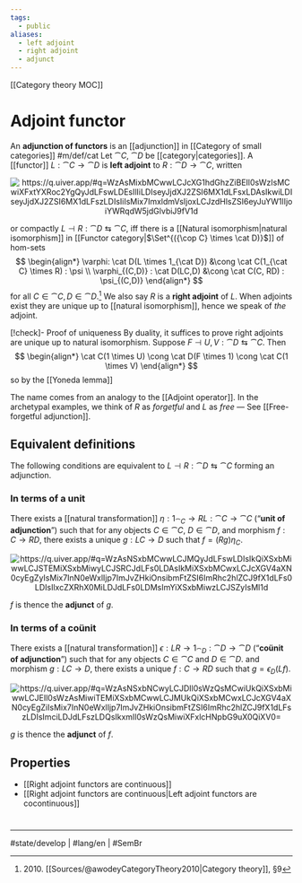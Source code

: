 ```yaml
---
tags:
  - public
aliases:
  - left adjoint
  - right adjoint
  - adjunct
---
```

[[Category theory MOC]]
# Adjoint functor

An **adjunction of functors** is an [[adjunction]] in [[Category of small categories]] #m/def/cat
Let $\cat C$, $\cat D$ be [[category|categories]].
A [[functor]] $L : \cat C \to \cat D$ is **left adjoint** to $R : \cat D \to \cat C$, written

<p align="center"><img align="center" src="https://i.upmath.me/svg/%0A%5Cusetikzlibrary%7Bcalc%7D%0A%5Cusetikzlibrary%7Bdecorations.pathmorphing%7D%0A%5Ctikzset%7Bcurve%2F.style%3D%7Bsettings%3D%7B%231%7D%2Cto%20path%3D%7B(%5Ctikztostart)%0A%20%20%20%20..%20controls%20(%24(%5Ctikztostart)!%5Cpv%7Bpos%7D!(%5Ctikztotarget)!%5Cpv%7Bheight%7D!270%3A(%5Ctikztotarget)%24)%0A%20%20%20%20and%20(%24(%5Ctikztostart)!1-%5Cpv%7Bpos%7D!(%5Ctikztotarget)!%5Cpv%7Bheight%7D!270%3A(%5Ctikztotarget)%24)%0A%20%20%20%20..%20(%5Ctikztotarget)%5Ctikztonodes%7D%7D%2C%0A%20%20%20%20settings%2F.code%3D%7B%5Ctikzset%7Bquiver%2F.cd%2C%231%7D%0A%20%20%20%20%20%20%20%20%5Cdef%5Cpv%23%231%7B%5Cpgfkeysvalueof%7B%2Ftikz%2Fquiver%2F%23%231%7D%7D%7D%2C%0A%20%20%20%20quiver%2F.cd%2Cpos%2F.initial%3D0.35%2Cheight%2F.initial%3D0%7D%0A%25%20TikZ%20arrowhead%2Ftail%20styles.%0A%5Ctikzset%7Btail%20reversed%2F.code%3D%7B%5Cpgfsetarrowsstart%7Btikzcd%20to%7D%7D%7D%0A%5Ctikzset%7B2tail%2F.code%3D%7B%5Cpgfsetarrowsstart%7BImplies%5Breversed%5D%7D%7D%7D%0A%5Ctikzset%7B2tail%20reversed%2F.code%3D%7B%5Cpgfsetarrowsstart%7BImplies%7D%7D%7D%0A%25%20TikZ%20arrow%20styles.%0A%5Ctikzset%7Bno%20body%2F.style%3D%7B%2Ftikz%2Fdash%20pattern%3Don%200%20off%201mm%7D%7D%0A%25%20https%3A%2F%2Fq.uiver.app%2F%23q%3DWzAsMixbMCwwLCJcXG1hdGhzZiBEIl0sWzIsMCwiXFxtYXRoc2YgQyJdLFswLDEsIlIiLDIseyJjdXJ2ZSI6MX1dLFsxLDAsIkwiLDIseyJjdXJ2ZSI6MX1dLFszLDIsIiIsMix7ImxldmVsIjoxLCJzdHlsZSI6eyJuYW1lIjoiYWRqdW5jdGlvbiJ9fV1d%0A%5C%5B%5Cbegin%7Btikzcd%7D%0A%09%7B%5Cmathsf%20D%7D%20%26%26%20%7B%5Cmathsf%20C%7D%0A%09%5Carrow%5B%22%22%7Bname%3D0%2C%20anchor%3Dcenter%2C%20inner%20sep%3D0%7D%2C%20%22R%22'%2C%20curve%3D%7Bheight%3D6pt%7D%2C%20from%3D1-1%2C%20to%3D1-3%5D%0A%09%5Carrow%5B%22%22%7Bname%3D1%2C%20anchor%3Dcenter%2C%20inner%20sep%3D0%7D%2C%20%22L%22'%2C%20curve%3D%7Bheight%3D6pt%7D%2C%20from%3D1-3%2C%20to%3D1-1%5D%0A%09%5Carrow%5B%22%5Cdashv%22%7Banchor%3Dcenter%2C%20rotate%3D-90%7D%2C%20draw%3Dnone%2C%20from%3D1%2C%20to%3D0%5D%0A%5Cend%7Btikzcd%7D%5C%5D%0A#invert" alt="https://q.uiver.app/#q=WzAsMixbMCwwLCJcXG1hdGhzZiBEIl0sWzIsMCwiXFxtYXRoc2YgQyJdLFswLDEsIlIiLDIseyJjdXJ2ZSI6MX1dLFsxLDAsIkwiLDIseyJjdXJ2ZSI6MX1dLFszLDIsIiIsMix7ImxldmVsIjoxLCJzdHlsZSI6eyJuYW1lIjoiYWRqdW5jdGlvbiJ9fV1d" /></p>

or compactly $L \dashv R : \cat D \leftrightarrows \cat C$,
iff there is a [[Natural isomorphism|natural isomorphism]] in [[Functor category|$\Set^{({\cop C} \times \cat D)}$]] of hom-sets
$$
\begin{align*}
\varphi: \cat D(L \times 1_{\cat D}) &\cong \cat C(1_{\cat C} \times R) : \psi \\
\varphi_{(C,D)} : \cat D(LC,D) &\cong \cat C(C, RD) : \psi_{(C,D)}
\end{align*}
$$
for all $C \in \cat C, D \in \cat D$.[^2010]
We also say $R$ is a **right adjoint** of $L$.
When adjoints exist they are unique up to [[natural isomorphism]],
hence we speak of _the_ adjoint.

[!check]- Proof of uniqueness
By duality, it suffices to prove right adjoints are unique up to natural isomorphism.
Suppose $F \dashv U,V : \cat D \leftrightarrows \cat C$.
Then
$$
\begin{align*}
\cat C(1 \times U) \cong \cat D(F \times 1) \cong \cat C(1 \times V)
\end{align*}
$$
so by the [[Yoneda lemma]]


The name comes from an analogy to the [[Adjoint operator]].
In the archetypal examples, we think of $R$ as _forgetful_ and $L$ as _free_ —
See [[Free-forgetful adjunction]].

  [^2010]: 2010\. [[Sources/@awodeyCategoryTheory2010|Category theory]], §9

## Equivalent definitions

The following conditions are equivalent to $L \dashv R : \cat D \leftrightarrows \cat C$ forming an adjunction.

### In terms of a unit

There exists a [[natural transformation]] $\eta : 1_{\cat C} \to RL : \cat C \to \cat C$ (“**unit of adjunction**”) 
such that for any objects $C \in \cat C$, $D \in \cat D$, and morphism $f : C \to RD$, 
there exists a unique $g: LC \to D$ such that $f = (Rg)\eta_{C}$.

<p align="center"><img align="center" src="https://i.upmath.me/svg/%0A%5Cusetikzlibrary%7Bcalc%7D%0A%5Cusetikzlibrary%7Bdecorations.pathmorphing%7D%0A%5Ctikzset%7Bcurve%2F.style%3D%7Bsettings%3D%7B%231%7D%2Cto%20path%3D%7B(%5Ctikztostart)%0A%20%20%20%20..%20controls%20(%24(%5Ctikztostart)!%5Cpv%7Bpos%7D!(%5Ctikztotarget)!%5Cpv%7Bheight%7D!270%3A(%5Ctikztotarget)%24)%0A%20%20%20%20and%20(%24(%5Ctikztostart)!1-%5Cpv%7Bpos%7D!(%5Ctikztotarget)!%5Cpv%7Bheight%7D!270%3A(%5Ctikztotarget)%24)%0A%20%20%20%20..%20(%5Ctikztotarget)%5Ctikztonodes%7D%7D%2C%0A%20%20%20%20settings%2F.code%3D%7B%5Ctikzset%7Bquiver%2F.cd%2C%231%7D%0A%20%20%20%20%20%20%20%20%5Cdef%5Cpv%23%231%7B%5Cpgfkeysvalueof%7B%2Ftikz%2Fquiver%2F%23%231%7D%7D%7D%2C%0A%20%20%20%20quiver%2F.cd%2Cpos%2F.initial%3D0.35%2Cheight%2F.initial%3D0%7D%0A%25%20TikZ%20arrowhead%2Ftail%20styles.%0A%5Ctikzset%7Btail%20reversed%2F.code%3D%7B%5Cpgfsetarrowsstart%7Btikzcd%20to%7D%7D%7D%0A%5Ctikzset%7B2tail%2F.code%3D%7B%5Cpgfsetarrowsstart%7BImplies%5Breversed%5D%7D%7D%7D%0A%5Ctikzset%7B2tail%20reversed%2F.code%3D%7B%5Cpgfsetarrowsstart%7BImplies%7D%7D%7D%0A%25%20TikZ%20arrow%20styles.%0A%5Ctikzset%7Bno%20body%2F.style%3D%7B%2Ftikz%2Fdash%20pattern%3Don%200%20off%201mm%7D%7D%0A%25%20https%3A%2F%2Fq.uiver.app%2F%23q%3DWzAsNSxbMCwwLCJMQyJdLFswLDIsIkQiXSxbMiwwLCJSTEMiXSxbMiwyLCJSRCJdLFs0LDAsIkMiXSxbMCwxLCJcXGV4aXN0cyEgZyIsMix7InN0eWxlIjp7ImJvZHkiOnsibmFtZSI6ImRhc2hlZCJ9fX1dLFs0LDIsIlxcZXRhX0MiLDJdLFs0LDMsImYiXSxbMiwzLCJSZyIsMl1d%0A%5C%5B%5Cbegin%7Btikzcd%7D%0A%09LC%20%26%26%20RLC%20%26%26%20C%20%5C%5C%0A%09%5C%5C%0A%09D%20%26%26%20RD%0A%09%5Carrow%5B%22%7B%5Cexists!%20g%7D%22'%2C%20dashed%2C%20from%3D1-1%2C%20to%3D3-1%5D%0A%09%5Carrow%5B%22Rg%22'%2C%20from%3D1-3%2C%20to%3D3-3%5D%0A%09%5Carrow%5B%22%7B%5Ceta_C%7D%22'%2C%20from%3D1-5%2C%20to%3D1-3%5D%0A%09%5Carrow%5B%22f%22%2C%20from%3D1-5%2C%20to%3D3-3%5D%0A%5Cend%7Btikzcd%7D%5C%5D%0A#invert" alt="https://q.uiver.app/#q=WzAsNSxbMCwwLCJMQyJdLFswLDIsIkQiXSxbMiwwLCJSTEMiXSxbMiwyLCJSRCJdLFs0LDAsIkMiXSxbMCwxLCJcXGV4aXN0cyEgZyIsMix7InN0eWxlIjp7ImJvZHkiOnsibmFtZSI6ImRhc2hlZCJ9fX1dLFs0LDIsIlxcZXRhX0MiLDJdLFs0LDMsImYiXSxbMiwzLCJSZyIsMl1d" /></p>

$f$ is thence the **adjunct** of $g$.

### In terms of a coünit

There exists a [[natural transformation]] $\epsilon : LR \to 1_{\cat D} : \cat D \to \cat D$ (“**coünit of adjunction**”)
such that for any objects $C \in \cat C$ and $D \in \cat D$.
and morphism $g: L C \to D$,
there exists a unique $f : C \to RD$ such that $g = \epsilon_{D}(Lf)$.

<p align="center"><img align="center" src="https://i.upmath.me/svg/%0A%5Cusetikzlibrary%7Bcalc%7D%0A%5Cusetikzlibrary%7Bdecorations.pathmorphing%7D%0A%5Ctikzset%7Bcurve%2F.style%3D%7Bsettings%3D%7B%231%7D%2Cto%20path%3D%7B(%5Ctikztostart)%0A%20%20%20%20..%20controls%20(%24(%5Ctikztostart)!%5Cpv%7Bpos%7D!(%5Ctikztotarget)!%5Cpv%7Bheight%7D!270%3A(%5Ctikztotarget)%24)%0A%20%20%20%20and%20(%24(%5Ctikztostart)!1-%5Cpv%7Bpos%7D!(%5Ctikztotarget)!%5Cpv%7Bheight%7D!270%3A(%5Ctikztotarget)%24)%0A%20%20%20%20..%20(%5Ctikztotarget)%5Ctikztonodes%7D%7D%2C%0A%20%20%20%20settings%2F.code%3D%7B%5Ctikzset%7Bquiver%2F.cd%2C%231%7D%0A%20%20%20%20%20%20%20%20%5Cdef%5Cpv%23%231%7B%5Cpgfkeysvalueof%7B%2Ftikz%2Fquiver%2F%23%231%7D%7D%7D%2C%0A%20%20%20%20quiver%2F.cd%2Cpos%2F.initial%3D0.35%2Cheight%2F.initial%3D0%7D%0A%25%20TikZ%20arrowhead%2Ftail%20styles.%0A%5Ctikzset%7Btail%20reversed%2F.code%3D%7B%5Cpgfsetarrowsstart%7Btikzcd%20to%7D%7D%7D%0A%5Ctikzset%7B2tail%2F.code%3D%7B%5Cpgfsetarrowsstart%7BImplies%5Breversed%5D%7D%7D%7D%0A%5Ctikzset%7B2tail%20reversed%2F.code%3D%7B%5Cpgfsetarrowsstart%7BImplies%7D%7D%7D%0A%25%20TikZ%20arrow%20styles.%0A%5Ctikzset%7Bno%20body%2F.style%3D%7B%2Ftikz%2Fdash%20pattern%3Don%200%20off%201mm%7D%7D%0A%25%20https%3A%2F%2Fq.uiver.app%2F%23q%3DWzAsNSxbNCwyLCJDIl0sWzQsMCwiUkQiXSxbMiwwLCJEIl0sWzAsMiwiTEMiXSxbMCwwLCJMUkQiXSxbMCwxLCJcXGV4aXN0cyEgZiIsMix7InN0eWxlIjp7ImJvZHkiOnsibmFtZSI6ImRhc2hlZCJ9fX1dLFszLDIsImciLDJdLFszLDQsIkxmIl0sWzQsMiwiXFxlcHNpbG9uX0QiXV0%3D%0A%5C%5B%5Cbegin%7Btikzcd%7D%0A%09LRD%20%26%26%20D%20%26%26%20RD%20%5C%5C%0A%09%5C%5C%0A%09LC%20%26%26%26%26%20C%0A%09%5Carrow%5B%22%7B%5Cepsilon_D%7D%22%2C%20from%3D1-1%2C%20to%3D1-3%5D%0A%09%5Carrow%5B%22Lf%22%2C%20from%3D3-1%2C%20to%3D1-1%5D%0A%09%5Carrow%5B%22g%22'%2C%20from%3D3-1%2C%20to%3D1-3%5D%0A%09%5Carrow%5B%22%7B%5Cexists!%20f%7D%22'%2C%20dashed%2C%20from%3D3-5%2C%20to%3D1-5%5D%0A%5Cend%7Btikzcd%7D%5C%5D%0A#invert" alt="https://q.uiver.app/#q=WzAsNSxbNCwyLCJDIl0sWzQsMCwiUkQiXSxbMiwwLCJEIl0sWzAsMiwiTEMiXSxbMCwwLCJMUkQiXSxbMCwxLCJcXGV4aXN0cyEgZiIsMix7InN0eWxlIjp7ImJvZHkiOnsibmFtZSI6ImRhc2hlZCJ9fX1dLFszLDIsImciLDJdLFszLDQsIkxmIl0sWzQsMiwiXFxlcHNpbG9uX0QiXV0=" /></p>

$g$ is thence the **adjunct** of $f$.

## Properties

- [[Right adjoint functors are continuous]]
- [[Right adjoint functors are continuous|Left adjoint functors are cocontinuous]]

#
---
#state/develop  | #lang/en | #SemBr
